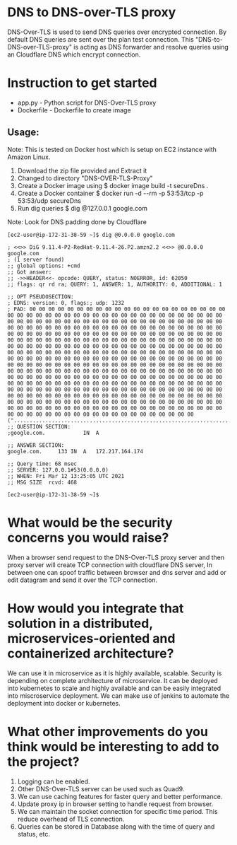 # DNS to DNS-over-TLS proxy
DNS-Over-TLS is used to send DNS queries over encrypted connection. By default DNS queries are sent over the plan test connection. This "DNS-to-DNS-over-TLS-proxy" is acting as DNS forwarder and resolve queries using an Cloudflare DNS which encrypt connection. 

# Instruction to get started

* app.py - Python script for DNS-Over-TLS proxy
* Dockerfile - Dockerfile to create image

## Usage:

Note: This is tested on Docker host which is setup on EC2 instance with Amazon Linux. 

1. Download the zip file provided and Extract it
2. Changed to directory "DNS-OVER-TLS-Proxy"
3. Create a Docker image using 
    $ docker image build -t secureDns .
4. Create a Docker container 
    $ docker run -d --rm -p 53:53/tcp -p 53:53/udp secureDns
5. Run dig queries 
    $ dig @127.0.0.1 google.com 

Note: Look for DNS padding done by Cloudflare

```
[ec2-user@ip-172-31-38-59 ~]$ dig @0.0.0.0 google.com

; <<>> DiG 9.11.4-P2-RedHat-9.11.4-26.P2.amzn2.2 <<>> @0.0.0.0 google.com
; (1 server found)
;; global options: +cmd
;; Got answer:
;; ->>HEADER<<- opcode: QUERY, status: NOERROR, id: 62050
;; flags: qr rd ra; QUERY: 1, ANSWER: 1, AUTHORITY: 0, ADDITIONAL: 1

;; OPT PSEUDOSECTION:
; EDNS: version: 0, flags:; udp: 1232
; PAD: 00 00 00 00 00 00 00 00 00 00 00 00 00 00 00 00 00 00 00 00 00 00 00 00 00 00 00 00 00 00 00 00 00 00 00 00 00 00 00 00 00 00 00 00 00 00 00 00 00 00 00 00 00 00 00 00 00 00 00 00 00 00 00 00 00 00 00 00 00 00 00 00 00 00 00 00 00 00 00 00 00 00 00 00 00 00 00 00 00 00 00 00 00 00 00 00 00 00 00 00 00 00 00 00 00 00 00 00 00 00 00 00 00 00 00 00 00 00 00 00 00 00 00 00 00 00 00 00 00 00 00 00 00 00 00 00 00 00 00 00 00 00 00 00 00 00 00 00 00 00 00 00 00 00 00 00 00 00 00 00 00 00 00 00 00 00 00 00 00 00 00 00 00 00 00 00 00 00 00 00 00 00 00 00 00 00 00 00 00 00 00 00 00 00 00 00 00 00 00 00 00 00 00 00 00 00 00 00 00 00 00 00 00 00 00 00 00 00 00 00 00 00 00 00 00 00 00 00 00 00 00 00 00 00 00 00 00 00 00 00 00 00 00 00 00 00 00 00 00 00 00 00 00 00 00 00 00 00 00 00 00 00 00 00 00 00 00 00 00 00 00 00 00 00 00 00 00 00 00 00 00 00 00 00 00 00 00 00 00 00 00 00 00 00 00 00 00 00 00 00 00 00 00 00 00 00 00 00 00 00 00 00 00 00 00 00 00 00 00 00 00 00 00 00 00 00 00 00 00 00 00 00 00 00 00 00 00 00 00 00 00 00 00 00 00 00 00 00 00 00 00 00 00 00 00 00 00 00 00 00 00 00 00 00 00 00 00 00 00 00 00 00 00 00 00 00 00 00 00 00 00 00 00 00 00 00 00 00 00 00 00 00 00 00 00 00 00 00 00 00 00 00 00 00 00 00 00 00 00 (".........................................................................................................................................................................................................................................................................................................................................................................................................................")
;; QUESTION SECTION:
;google.com.			IN	A

;; ANSWER SECTION:
google.com.		133	IN	A	172.217.164.174

;; Query time: 68 msec
;; SERVER: 127.0.0.1#53(0.0.0.0)
;; WHEN: Fri Mar 12 13:25:05 UTC 2021
;; MSG SIZE  rcvd: 468

[ec2-user@ip-172-31-38-59 ~]$ 
```

# What would be the security concerns you would raise?
When a browser send request to the DNS-Over-TLS proxy server and then proxy server will create TCP connection with cloudflare DNS server, In between one can spoof traffic between browser and dns server and add or edit datagram and send it over the TCP connection.

# How would you integrate that solution in a distributed, microservices-oriented and containerized architecture?
We can use it in microservice as it is highly available, scalable. Security is depending on complete architecture of microservice. It can be deployed into kubernetes to scale and highly available and can be easily integrated into miscroservice deployment. We can make use of jenkins to automate the deployment into docker or kubernetes. 

# What other improvements do you think would be interesting to add to the project?
1. Logging can be enabled.
2. Other DNS-Over-TLS server can be used such as Quad9.
3. We can use caching features for faster query and better performance.
4. Update proxy ip in browser setting to handle request from browser.
5. We can maintain the socket connection for specific time period. This reduce overhead of TLS connection.
6. Queries can be stored in Database along with the time of query and status, etc.

